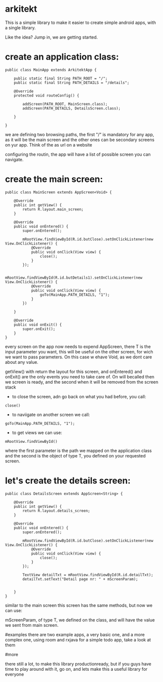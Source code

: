 # arkitekt

This is a simple library to make it easier to create simple android apps, with a single library.

Like the idea? Jump in, we are getting started.

# create an application class:
```
public class MainApp extends ArkitektApp {

    public static final String PATH_ROOT = "/";
    public static final String PATH_DETAILS = "/details";

    @Override
    protected void routeConfig() {

        addScreen(PATH_ROOT, MainScreen.class);
        addScreen(PATH_DETAILS, DetailsScreen.class);

    }
    
}
```
we are defining two browsing paths, the first "/" is mandatory for any app, as it will be the main screen and the other ones can be secondary screens on yur app. Think of the as url on a website

configuring the routin, the app will have a list of possible screen you can navigate.

# create the main screen:
```
public class MainScreen extends AppScreen<Void> {

    @Override
    public int getView() {
        return R.layout.main_screen;
    }

    @Override
    public void onEntered() {
        super.onEntered();

        mRootView.findViewById(R.id.butClose).setOnClickListener(new View.OnClickListener() {
            @Override
            public void onClick(View view) {
                close();
            }
        });

        mRootView.findViewById(R.id.butDetails1).setOnClickListener(new View.OnClickListener() {
            @Override
            public void onClick(View view) {
                goTo(MainApp.PATH_DETAILS, "1");
            }
        })

    }

    @Override
    public void onExit() {
        super.onExit();
    }
}
```
every screen on the app now needs to expend AppScreen<T>, there T is the input parameter you want, this will be useful on the other screen, for wich we want to pass parameters. On this case w ehave Void, as we dont care about any value.

getView() with return the layout for this screen, and onEntered() and onExit() are the only events you need to take care of. On will becalled then we screen is ready, and the second when it will be removed from the screen stack

- to close the screen, adn go back on what you had before, you call:
```
close()
```
- to naviigate on another screen we call:
```
goTo(MainApp.PATH_DETAILS, "1");
```

- to get views we can use:
```
mRootView.findViewById()
```

where the first parameter is the path we mapped on the application class and the second is the object of type T, you defined on your requested screen.

# let's create the details screen: 
```
public class DetailsScreen extends AppScreen<String> {

    @Override
    public int getView() {
        return R.layout.details_screen;
    }
    
    @Override
    public void onEntered() {
        super.onEntered();

        mRootView.findViewById(R.id.butClose).setOnClickListener(new View.OnClickListener() {
            @Override
            public void onClick(View view) {
                close();
            }
        });

        TextView detailTxt = mRootView.findViewById(R.id.detailTxt);
        detailTxt.setText("Detail page nr: " + mScreenParam);
        
       
    }
}
```
similar to the main screen this screen has the same methods, but now we can use:

mScreenParam, of type T, we defined on the class, and will have the value we sent from main screen.


#examples
there are two example apps, a very basic one, and a more complex one, using room and rxjava for a simple todo app, take a look at them

#more

there still a lot, to make this library productionready, but if you guys have time to play around with it, go on, and lets make this a useful library for everyone





